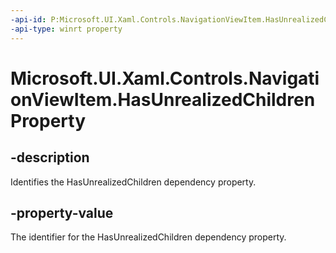 ```yaml
---
-api-id: P:Microsoft.UI.Xaml.Controls.NavigationViewItem.HasUnrealizedChildrenProperty
-api-type: winrt property
---
```


# Microsoft.UI.Xaml.Controls.NavigationViewItem.HasUnrealizedChildrenProperty

<!--
public static Windows.UI.Xaml.DependencyProperty HasUnrealizedChildrenProperty { get; }
-->

## -description

Identifies the HasUnrealizedChildren dependency property.

## -property-value

The identifier for the HasUnrealizedChildren dependency property.






